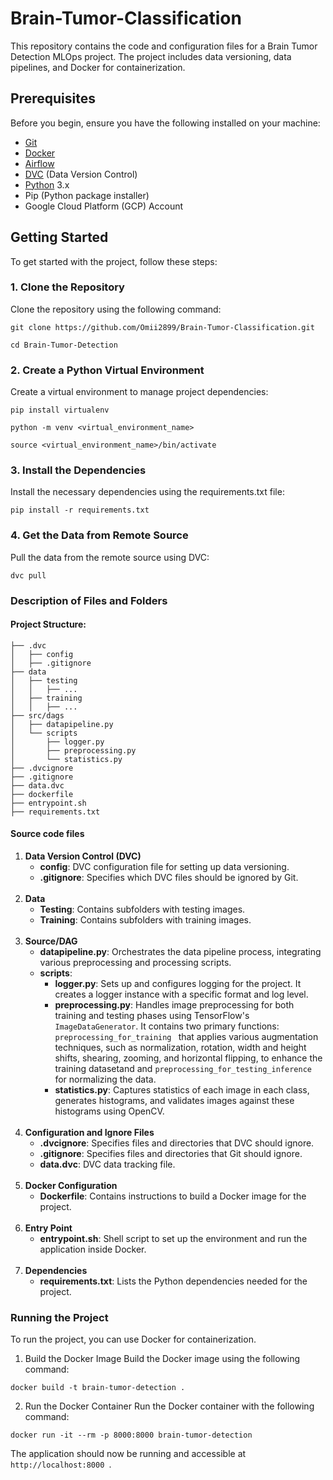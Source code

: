 # Brain-Tumor-Classification

This repository contains the code and configuration files for a Brain Tumor Detection MLOps project. The project includes data versioning, data pipelines, and Docker for containerization.

## Prerequisites

Before you begin, ensure you have the following installed on your machine:

- [Git](https://www.git-scm.com/downloads)
- [Docker](https://www.docker.com/get-started/)
- [Airflow](https://airflow.apache.org/docs/apache-airflow/stable/start.html)
- [DVC](https://airflow.apache.org/docs/apache-airflow/stable/start.html) (Data Version Control)
- [Python](https://www.python.org/downloads/) 3.x
- Pip (Python package installer)
- Google Cloud Platform (GCP) Account

## Getting Started

To get started with the project, follow these steps:

### 1. Clone the Repository

Clone the repository using the following command:

```
git clone https://github.com/Omii2899/Brain-Tumor-Classification.git
```
```
cd Brain-Tumor-Detection
```

### 2. Create a Python Virtual Environment
Create a virtual environment to manage project dependencies:
```
pip install virtualenv
```
```
python -m venv <virtual_environment_name>
```
```
source <virtual_environment_name>/bin/activate 
```

### 3. Install the Dependencies
Install the necessary dependencies using the requirements.txt file:
```
pip install -r requirements.txt
```

### 4. Get the Data from Remote Source
Pull the data from the remote source using DVC:

```
dvc pull
```

### Description of Files and Folders
#### Project Structure:
```
├── .dvc
│   ├── config
│   ├── .gitignore
├── data
│   ├── testing
│   │   ├── ...
│   ├── training
│   │   ├── ...
├── src/dags
│   ├── datapipeline.py
│   └── scripts
│       ├── logger.py
│       ├── preprocessing.py
│       └── statistics.py
├── .dvcignore
├── .gitignore
├── data.dvc
├── dockerfile
├── entrypoint.sh
├── requirements.txt
```

#### Source code files

<ol>
    <li><strong>Data Version Control (DVC)</strong>
        <ul>
            <li><strong>config</strong>: DVC configuration file for setting up data versioning.</li>
            <li><strong>.gitignore</strong>: Specifies which DVC files should be ignored by Git.</li>
        </ul>
    </li>
    <br>
    <li><strong>Data</strong>
        <ul>
            <li><strong>Testing</strong>: Contains subfolders with testing images.</li>
            <li><strong>Training</strong>: Contains subfolders with training images.</li>
        </ul>
    </li>
    <br>
    <li><strong>Source/DAG </strong>
        <ul>
            <li><strong>datapipeline.py</strong>: Orchestrates the data pipeline process, integrating various preprocessing and processing scripts.</li>
            <li><strong>scripts</strong>: 
                <ul>
                    <li><strong>logger.py</strong>: Sets up and configures logging for the project. It creates a logger instance with a specific format and log level.</li>
                    <li><strong>preprocessing.py</strong>: Handles image preprocessing for both training and testing phases using TensorFlow's <code>ImageDataGenerator</code>. It contains two primary functions: <code>preprocessing_for_training </code> that applies various augmentation techniques, such as normalization, rotation, width and height shifts, shearing, zooming, and horizontal flipping, to enhance the training datasetand and <code>preprocessing_for_testing_inference</code> for normalizing the data.</li>
                    <li><strong>statistics.py</strong>: Captures statistics of each image in each class, generates histograms, and validates images against these histograms using OpenCV.</li>
                </ul>
            </li>
        </ul>
    </li>
    <br>
    <li><strong>Configuration and Ignore Files</strong>
        <ul>
            <li><strong>.dvcignore</strong>: Specifies files and directories that DVC should ignore.</li>
            <li><strong>.gitignore</strong>: Specifies files and directories that Git should ignore.</li>
            <li><strong>data.dvc</strong>: DVC data tracking file.</li>
        </ul>
    </li>
    <br>
    <li><strong>Docker Configuration</strong>
        <ul>
            <li><strong>Dockerfile</strong>: Contains instructions to build a Docker image for the project.</li>
        </ul>
    </li>
    <br>
    <li><strong>Entry Point</strong>
        <ul>
            <li><strong>entrypoint.sh</strong>: Shell script to set up the environment and run the application inside Docker.</li>
        </ul>
    </li><br>
    <li><strong>Dependencies</strong>
        <ul>
            <li><strong>requirements.txt</strong>: Lists the Python dependencies needed for the project.</li>
        </ul>
    </li>
</ol>


### Running the Project
To run the project, you can use Docker for containerization.

1. Build the Docker Image
Build the Docker image using the following command:

```
docker build -t brain-tumor-detection .
```

2. Run the Docker Container
Run the Docker container with the following command:
```
docker run -it --rm -p 8000:8000 brain-tumor-detection
```

The application should now be running and accessible at <code> http://localhost:8000 </code>.
